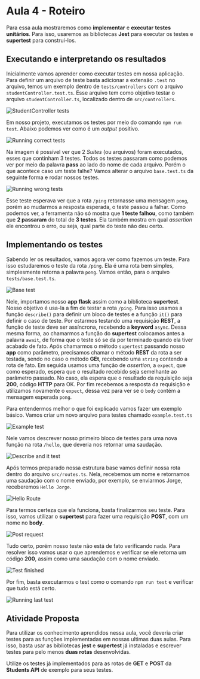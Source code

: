 # Aula 4 - Roteiro

Para essa aula mostraremos como **implementar** e **executar** **testes unitários**. Para isso, usaremos as bibliotecas **Jest** para executar os testes e **supertest** para construi-los.

## Executando e interpretando os resultados

Inicialmente vamos aprender como executar testes em nossa aplicação. Para definir um arquivo de teste basta adicionar a extensão `.test` no arquivo, temos um exemplo dentro de `tests/controllers` com o arquivo `studentController.test.ts`. Esse arquivo tem como objetivo testar o arquivo `studentController.ts`, localizado dentro de `src/controllers`.

![StudentController tests](images/test-example.png)

Em nosso projeto, executamos os testes por meio do comando `npm run test`. Abaixo podemos ver como é um _output_ positivo.

![Running correct tests](images/running-correct-tests.png)

Na imagem é possível ver que 2 _Suites_ (ou arquivos) foram executados, esses que continham 3 testes. Todos os testes passaram como podemos ver por meio da palavra **pass** ao lado do nome de cada arquivo. Porém o que acontece caso um teste falhe? Vamos alterar o arquivo `base.test.ts` da seguinte forma e rodar nossos testes.

![Running wrong tests](images/wrong-test.png)

Esse teste esperava ver que a rota `/ping` retornasse uma mensagem `pong`, porém ao mudarmos a resposta esperada, o teste passou a falhar. Como podemos ver, a ferramenta não só mostra que **1 teste falhou**, como também que **2 passaram** do total de **3 testes**. Ela também mostra em qual _assertion_ ele encontrou o erro, ou seja, qual parte do teste não deu certo.

## Implementando os testes

Sabendo ler os resultados, vamos agora ver como fazemos um teste. Para isso estudaremos o teste da rota `/ping`. Ela é uma rota bem simples, simplesmente retorna a palavra `pong`. Vamos então, para o arquivo `tests/base.test.ts`.

![Base test](images/base-test.png)

Nele, importamos nosso **app flask** assim como a biblioteca **supertest**. Nosso objetivo é usa-la a fim de testar a rota `/ping`. Para isso usamos a função `describe()` para definir um bloco de testes e a função `it()` para definir o caso de teste. Por estarmos testando uma requisição **REST**, a função de teste deve ser assíncrona, recebendo a **keyword** `async`. Dessa mesma forma, ao chamarmos a função do **supertest** colocamos antes a palavra `await`, de forma que o teste só se da por terminado quando ela tiver acabado de fato. Após chamarmos o método `supertest` passando nosso **app** como parâmetro, precisamos chamar o método **REST** da rota a ser testada, sendo no caso o método **GEt**, recebendo uma `string` contendo a rota de fato. Em seguida usamos uma função de _assertion_, a `expect`, que como esperado, espera que o resultado recebido seja semelhante ao parâmetro passado. No caso, ela espera que o resultado da requisição seja **200**, código **HTTP** para OK. Por fim recebemos a resposta da requisição e utilizamos novamente o `expect`, dessa vez para ver se o `body` contém a mensagem esperada `pong`.

Para entendermos melhor o que foi explicado vamos fazer um exemplo básico. Vamos criar um novo arquivo para testes chamado `example.test.ts`

![Example test](images/example-test.png)

Nele vamos descrever nosso primeiro bloco de testes para uma nova função na rota `/hello`, que deveria nos retornar uma saudação.

![Describe and it test](images/describe-it-test.png)

Após termos preparado nossa estrutura base vamos definir nossa rota dentro do arquivo `src/routes.ts`. Nela, recebemos um nome e retornamos uma saudação com o nome enviado, por exemplo, se enviarmos Jorge, receberemos `Hello Jorge`.

![Hello Route](images/hello-route.png)

Para termos certeza que ela funciona, basta finalizarmos seu teste. Para isso, vamos utilizar o **supertest** para fazer uma requisição **POST**, com um nome no **body**.

![Post request](images/post-request-test.png)

Tudo certo, porém nosso teste não está de fato verificando nada. Para resolver isso vamos usar o que aprendemos e verificar se ele retorna um código **200**, assim como uma saudação com o nome enviado.

![Test finished](images/test-done.png)

Por fim, basta executarmos o test como o comando `npm run test` e verificar que tudo está certo.

![Running last test](images/run-last-test.png)

## Atividade Proposta

Para utilizar os conhecimento aprendidos nessa aula, você deveria criar testes para as funções implementadas em nossas ultimas duas aulas. Para isso, basta usar as bibliotecas **jest** e **supertest** já instaladas e escrever testes para pelo menos **duas rotas** desenvolvidas.

Utilize os testes já implementados para as rotas de **GET** e **POST** da **Students API** de exemplo para seus testes.
